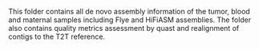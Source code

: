 This folder contains all de novo assembly information of the tumor, blood and maternal samples
including Flye and HiFiASM assemblies. The folder also contains quality metrics assessment by quast
and realignment of contigs to the T2T reference. 
